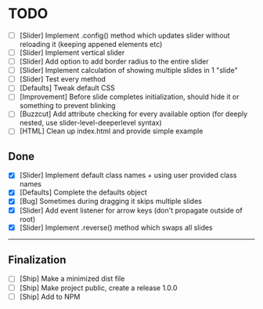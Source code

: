 # TODO

- [ ] [Slider] Implement .config() method which updates slider without reloading it (keeping appened elements etc)
- [ ] [Slider] Implement vertical slider
- [ ] [Slider] Add option to add border radius to the entire slider
- [ ] [Slider] Implement calculation of showing multiple slides in 1 "slide"
- [ ] [Slider] Test every method
- [ ] [Defaults] Tweak default CSS
- [ ] [Improvement] Before slide completes initialization, should hide it or something to prevent blinking
- [ ] [Buzzcut] Add attribute checking for every available option (for deeply nested, use slider-level-deeperlevel syntax)
- [ ] [HTML] Clean up index.html and provide simple example

## Done

- [x] [Slider] Implement default class names + using user provided class names
- [x] [Defaults] Complete the defaults object
- [x] [Bug] Sometimes during dragging it skips multiple slides
- [x] [Slider] Add event listener for arrow keys (don't propagate outside of root)
- [x] [Slider] Implement .reverse() method which swaps all slides

---

## Finalization

- [ ] [Ship] Make a minimized dist file
- [ ] [Ship] Make project public, create a release 1.0.0
- [ ] [Ship] Add to NPM

